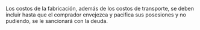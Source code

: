 Los costos de la fabricación, además de los costos de transporte, se deben incluir hasta que el comprador envejezca y pacifica sus posesiones y no pudiendo, se le sancionará con la deuda.